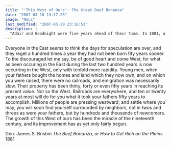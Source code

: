 ```yaml
---
title: "'This West of Ours': The Great Beef Bonanza"
date: "2007-03-18 13:17:23"
image: "NULL"
last_modified: "2007-03-29 23:16:53"
description: |
  "Adair and Goodnight were five years ahead of their time. In 1881, a "Beef Bonanza" was proclaimed by General James S. Brisbin, who stampeded English and American investors with overripe passages from his huge bestseller, <i>The Beef Bonanza, or, How to Get Rich on the Plains</i>..."
---
```


Everyone in the East seems to think the days for speculation are over, and they reget a hundred times a year they had not been born fity years sooner. To the discouraged let me say, be of good heart and come West, for what as been occuring in the East during the last two hundred years is now occurring in the West, only with tenfold more rapidity. Young men, when your fathers bought the homes and land which they now own, and on which you were raised, there were no railroads, and emigration was necessarily slow. Their property has been thirty, forty or even fifty years in reaching its present value. Not so the West. Railroads are everywhere, and ten or twenty years at most will do for you what it took your fathers fifty years to accomplish. Millions of people are pressing westward; and settle where you may, you will soon find yourself surrounded by neighbors, not in twos and threes as were your fathers, but by hundreds and thousands of newcomers. The growth of this West of ours has been the miracle of the nineteenth century, and its improvement has as yet only fairly begun.

Gen. James S. Brisbin
<i>The Beef Bonanza, or</i>
<i>How to Get Rich on the Plains</i>
1881
